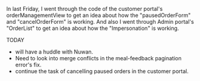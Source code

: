 In last Friday,
I went through the code of the customer portal's orderManagementView to get an idea about how the "pausedOrderForm" and "cancelOrderForm" is working.
And also I went through Admin portal's "OrderList" to get an idea about how the "Impersonation" is working.

TODAY
- will have a huddle with Nuwan.
- Need to look into merge conflicts in the meal-feedback pagination error's fix.
- continue the task of cancelling paused orders in the customer portal.